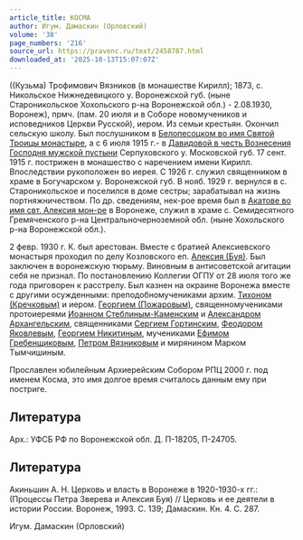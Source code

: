 ```yaml
---
article_title: КОСМА
author: Игум. Дамаскин (Орловский)
volume: '38'
page_numbers: '216'
source_url: https://pravenc.ru/text/2458787.html
downloaded_at: '2025-10-13T15:07:07Z'
---
```


((Кузьма) Трофимович Вязников (в монашестве Кирилл); 1873, с. Никольское Нижнедевицкого у. Воронежской губ. (ныне Староникольское Хохольского р-на Воронежской обл.) - 2.08.1930, Воронеж), прмч. (пам. 20 июля и в Соборе новомучеников и исповедников Церкви Русской), иером. Из семьи крестьян. Окончил сельскую школу. Был послушником в [Белопесоцком во имя Святой Троицы монастыре](<https://pravenc.ru/text/Белопесоцком во имя Святой Троицы монастыре.html>), а с 6 июля 1915 г.- в [Давидовой в честь Вознесения Господня мужской пустыни](<https://pravenc.ru/text/Давидова в честь Вознесения Господня мужская пустынь.html>) Серпуховского у. Московской губ. 17 сент. 1915 г. пострижен в монашество с наречением имени Кирилл. Впоследствии рукоположен во иерея. С 1926 г. служил священником в храме в Богучарском у. Воронежской губ. В нояб. 1929 г. вернулся в с. Староникольское и поселился в доме сестры; зарабатывал на жизнь портняжничеством. По др. сведениям, нек-рое время был в [Акатове во имя свт. Алексия мон-ре](<https://pravenc.ru/text/Акатове во имя свт  Алексия мон-ре.html>) в Воронеже, служил в храме с. Семидесятного Гремяченского р-на Центральночерноземной обл. (ныне Хохольского р-на Воронежской обл.).

2 февр. 1930 г. К. был арестован. Вместе с братией Алексиевского монастыря проходил по делу Козловского еп. [Алексия (Буя)](<https://pravenc.ru/text/Алексия (Буя).html>). Был заключен в воронежскую тюрьму. Виновным в антисоветской агитации себя не признал. По постановлению Коллегии ОГПУ от 28 июля того же года приговорен к расстрелу. Был казнен на окраине Воронежа вместе с другими осужденными: преподобномучениками архим. [Тихоном (Кречковым)](<https://pravenc.ru/text/Тихоном (Кречковым).html>) и иером. [Георгием (Пожаровым)](<https://pravenc.ru/text/Георгием (Пожаровым).html>), священномучениками протоиереями [Иоанном Стеблиным-Каменским](<https://pravenc.ru/text/Иоанном Стеблиным-Каменским.html>) и [Александром Архангельским](<https://pravenc.ru/text/Александром Архангельским.html>), священниками [Сергием Гортинским](<https://pravenc.ru/text/Сергием Гортинским.html>), [Феодором Яковлевым](<https://pravenc.ru/text/Феодором Яковлевым.html>), [Георгием Никитиным](<https://pravenc.ru/text/Георгием Никитиным.html>), мучениками [Ефимом Гребенщиковым](<https://pravenc.ru/text/Ефимом Гребенщиковым.html>), [Петром Вязниковым](<https://pravenc.ru/text/Петром Вязниковым.html>) и мирянином Марком Тымчишиным.

Прославлен юбилейным Архиерейским Собором РПЦ 2000 г. под именем Косма, это имя долгое время считалось данным ему при постриге.

## Литература

Арх.: УФСБ РФ по Воронежской обл. Д. П-18205, П-24705.

## Литература

Акиньшин А. Н. Церковь и власть в Воронеже в 1920-1930-х гг.: (Процессы Петра Зверева и Алексия Буя) // Церковь и ее деятели в истории России. Воронеж, 1993. С. 139; Дамаскин. Кн. 4. С. 287.

Игум. Дамаскин (Орловский)
